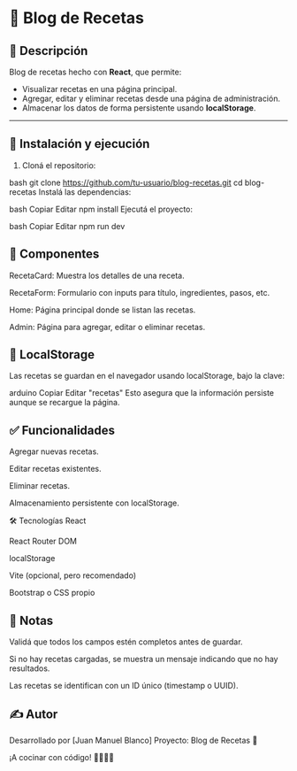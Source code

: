 # 🍳 Blog de Recetas

## 📘 Descripción

Blog de recetas hecho con **React**, que permite:

- Visualizar recetas en una página principal.
- Agregar, editar y eliminar recetas desde una página de administración.
- Almacenar los datos de forma persistente usando **localStorage**.

---

## 🚀 Instalación y ejecución

1. Cloná el repositorio:

bash
git clone https://github.com/tu-usuario/blog-recetas.git
cd blog-recetas
Instalá las dependencias:

bash
Copiar
Editar
npm install
Ejecutá el proyecto:

bash
Copiar
Editar
npm run dev

## 🧩 Componentes
RecetaCard: Muestra los detalles de una receta.

RecetaForm: Formulario con inputs para título, ingredientes, pasos, etc.

Home: Página principal donde se listan las recetas.

Admin: Página para agregar, editar o eliminar recetas.

## 💾 LocalStorage
Las recetas se guardan en el navegador usando localStorage, bajo la clave:

arduino
Copiar
Editar
"recetas"
Esto asegura que la información persiste aunque se recargue la página.

## ✅ Funcionalidades
 Agregar nuevas recetas.

 Editar recetas existentes.

 Eliminar recetas.

 Almacenamiento persistente con localStorage.

🛠 Tecnologías
React

React Router DOM

localStorage

Vite (opcional, pero recomendado)

Bootstrap o CSS propio

## 📌 Notas
Validá que todos los campos estén completos antes de guardar.

Si no hay recetas cargadas, se muestra un mensaje indicando que no hay resultados.

Las recetas se identifican con un ID único (timestamp o UUID).

## ✍️ Autor
Desarrollado por [Juan Manuel Blanco]
Proyecto: Blog de Recetas 🍝

¡A cocinar con código! 👨‍🍳👩‍🍳